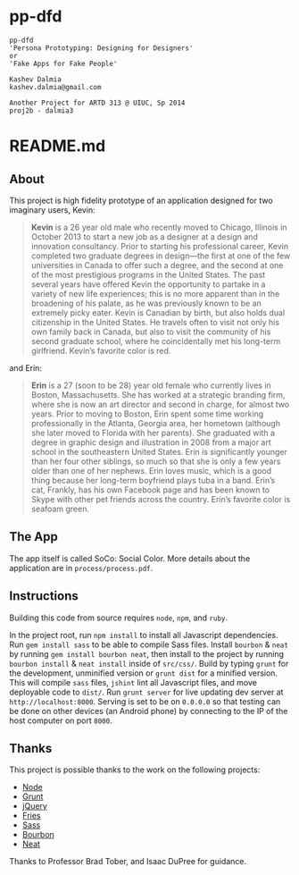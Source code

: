 pp-dfd
======

    pp-dfd
    'Persona Prototyping: Designing for Designers'
    or
    'Fake Apps for Fake People'

    Kashev Dalmia
    kashev.dalmia@gmail.com

    Another Project for ARTD 313 @ UIUC, Sp 2014
    proj2b - dalmia3

# README.md

## About
This project is high fidelity prototype of an application designed for two imaginary users, Kevin:

> **Kevin** is a 26 year old male who recently moved to Chicago, Illinois in October 2013 to start a new job as a designer at a design and innovation consultancy. Prior to starting his professional career, Kevin completed two graduate degrees in design—the first at one of the few universities in Canada to offer such a degree, and the second at one of the most prestigious programs in the United States. The past several years have offered Kevin the opportunity to partake in a variety of new life experiences; this is no more apparent than in the broadening of his palate, as he was previously known to be an extremely picky eater. Kevin is Canadian by birth, but also holds dual citizenship in the United States. He travels often to visit not only his own family back in Canada, but also to visit the community of his second graduate school, where he coincidentally met his long-term girlfriend. Kevin’s favorite color is red.

and Erin:

> **Erin** is a 27 (soon to be 28) year old female who currently lives in Boston, Massachusetts. She has worked at a strategic branding firm, where she is now an art director and second in charge, for almost two years. Prior to moving to Boston, Erin spent some time working professionally in the Atlanta, Georgia area, her hometown (although she later moved to Florida with her parents). She graduated with a degree in graphic design and illustration in 2008 from a major art school in the southeastern United States. Erin is significantly younger than her four other siblings, so much so that she is only a few years older than one of her nephews. Erin loves music, which is a good thing because her long-term boyfriend plays tuba in a band. Erin’s cat, Frankly, has his own Facebook page and has been known to Skype with other pet friends across the country. Erin’s favorite color is seafoam green.

## The App
The app itself is called SoCo: Social Color. More details about the application are in `process/process.pdf`.

## Instructions
Building this code from source requires `node`, `npm`, and `ruby`.

In the project root, run `npm install` to install all Javascript dependencies. Run `gem install sass` to be able to compile Sass files. Install `bourbon` & `neat` by running `gem install bourbon neat`, then install to the project by running `bourbon install` & `neat install` inside of `src/css/`. Build by typing `grunt` for the development, unminified version or `grunt dist` for a minified version. This will compile `sass` files, `jshint` lint all Javascript files, and move deployable code to `dist/`. Run `grunt server` for live updating dev server at `http://localhost:8000`. Serving is set to be on `0.0.0.0` so that testing can be done on other devices (an Android phone) by connecting to the IP of the host computer on port `8000`.

## Thanks
This project is possible thanks to the work on the following projects:
- [Node](http://nodejs.org/)
- [Grunt](http://gruntjs.com/)
- [jQuery](http://jquery.com/)
- [Fries](http://getfri.es/)
- [Sass](http://sass-lang.com/)
- [Bourbon](http://bourbon.io/)
- [Neat](http://neat.bourbon.io/)

Thanks to Professor Brad Tober, and Isaac DuPree for guidance.
